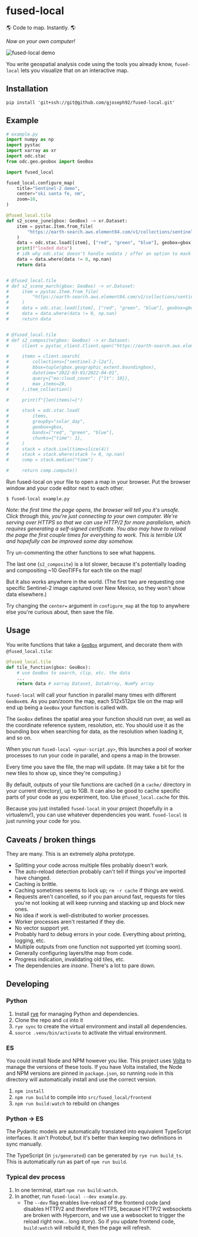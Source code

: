 # fused-local

🌎 Code to map. Instantly. 🌎

_Now on your own computer!_

![fused-local demo](media/fused-local-demo.gif)

You write geospatial analysis code using the tools you already know, `fused-local` lets you visualize that on an interactive map.

## Installation

```
pip install 'git+ssh://git@github.com/gjoseph92/fused-local.git'
```

## Example

```python
# example.py
import numpy as np
import pystac
import xarray as xr
import odc.stac
from odc.geo.geobox import GeoBox

import fused_local

fused_local.configure_map(
    title="Sentinel-2 demo",
    center="ski santa fe, nm",
    zoom=10,
)

@fused_local.tile
def s2_scene_june(gbox: GeoBox) -> xr.Dataset:
    item = pystac.Item.from_file(
        "https://earth-search.aws.element84.com/v1/collections/sentinel-2-l2a/items/S2A_13SDV_20240601_0_L2A"
    )
    data = odc.stac.load([item], ["red", "green", "blue"], geobox=gbox)
    print(f"loaded data")
    # idk why odc.stac doesn't handle nodata / offer an option to mask it
    data = data.where(data != 0, np.nan)
    return data


# @fused_local.tile
# def s2_scene_march(gbox: GeoBox) -> xr.Dataset:
#     item = pystac.Item.from_file(
#         "https://earth-search.aws.element84.com/v1/collections/sentinel-2-l2a/items/S2B_13SDV_20240301_0_L2A"
#     )
#     data = odc.stac.load([item], ["red", "green", "blue"], geobox=gbox)
#     data = data.where(data != 0, np.nan)
#     return data


# @fused_local.tile
# def s2_composite(gbox: GeoBox) -> xr.Dataset:
#     client = pystac_client.Client.open("https://earth-search.aws.element84.com/v1")

#     items = client.search(
#         collections=["sentinel-2-l2a"],
#         bbox=tuple(gbox.geographic_extent.boundingbox),
#         datetime="2022-03-01/2022-04-01",
#         query={"eo:cloud_cover": {"lt": 10}},
#         max_items=20,
#     ).item_collection()

#     print(f"{len(items)=}")

#     stack = odc.stac.load(
#         items,
#         groupby="solar_day",
#         geobox=gbox,
#         bands=["red", "green", "blue"],
#         chunks={"time": 1},
#     )
#     stack = stack.isel(time=slice(4))
#     stack = stack.where(stack != 0, np.nan)
#     comp = stack.median("time")

#     return comp.compute()
```

Run fused-local on your file to open a map in your browser. Put the browser window and your code editor next to each other.

```
$ fused-local example.py
```

_Note: the first time the page opens, the browser will tell you it's unsafe. Click through this, you're just connecting to your own computer. We're serving over HTTPS so that we can use HTTP/2 for more parallelism, which requires generating a self-signed certificate. You also may have to reload the page the first couple times for everything to work. This is terrible UX and hopefully can be improved some day somehow._

Try un-commenting the other functions to see what happens.

The last one (`s2_composite`) is a lot slower, because it's potentially loading and compositing ~10 GeoTIFFs for each tile on the map!

But it also works anywhere in the world. (The first two are requesting one specific Sentinel-2 image captured over New Mexico, so they won't show data elsewhere.)

Try changing the `center=` argument in `configure_map` at the top to anywhere else you're curious about, then save the file.

## Usage

You write functions that take a [`GeoBox`](https://odc-geo.readthedocs.io/en/latest/intro-geobox.html) argument, and decorate them with `@fused_local.tile`:

```python
@fused_local.tile
def tile_function(gbox: GeoBox):
    # use GeoBox to search, clip, etc. the data
    ...
    return data # xarray Dataset, DataArray, NumPy array
```

`fused-local` will call your function in parallel many times with different `GeoBox`es. As you pan/zoom the map, each 512x512px tile on the map will end up being a `GeoBox` your function is called with.

The `GeoBox` defines the spatial area your function should run over, as well as the coordinate reference system, resolution, etc. You should use it as the bounding box when searching for data, as the resolution when loading it, and so on.

When you run `fused-local <your-script.py>`, this launches a pool of worker processes to run your code in parallel, and opens a map in the browser.

Every time you save the file, the map will update. (It may take a bit for the new tiles to show up, since they're computing.)

By default, outputs of your tile functions are cached (in a `cache/` directory in your current directory), up to 1GB. It can also be good to cache specific parts of your code as you experiment, too. Use `@fused_local.cache` for this.

Because you just installed `fused-local` in your project (hopefully in a virtualenv!), you can use whatever dependencies you want. `fused-local` is just running your code for you.

## Caveats / broken things

They are many. This is an extremely alpha prototype.

- Splitting your code across multiple files probably doesn't work.
- The auto-reload detection probably can't tell if things you've imported have changed.
- Caching is brittle.
- Caching sometimes seems to lock up; `rm -r cache` if things are weird.
- Requests aren't cancelled, so if you pan around fast, requests for tiles you're not looking at will keep running and stacking up and block new ones.
- No idea if work is well-distributed to worker processes.
- Worker processes aren't restarted if they die.
- No vector support yet.
- Probably hard to debug errors in your code. Everything about printing, logging, etc.
- Multiple outputs from one function not supported yet (coming soon).
- Generally configuring layers/the map from code.
- Progress indication, invalidating old tiles, etc.
- The dependencies are _insane_. There's a lot to pare down.

## Developing

### Python

1. Install [rye](https://rye.astral.sh) for managing Python and dependencies.
1. Clone the repo and `cd` into it
1. `rye sync` to create the virtual environment and install all dependencies.
1. `source .venv/bin/activate` to activate the virtual environment.

### ES

You could install Node and NPM however you like. This project uses [Volta](https://volta.sh) to manage the versions of these tools. If you have Volta installed, the Node and NPM versions are pinned in `package.json`, so running `node` in this directory will automatically install and use the correct version.

1. `npm install`
1. `npm run build` to compile into `src/fused_local/frontend`
1. `npm run build:watch` to rebuild on changes

### Python -> ES

The Pydantic models are automatically translated into equivalent TypeScript interfaces. It ain't Protobuf, but it's better than keeping two definitions in sync manually.

The TypeScript (in `js/generated`) can be generated by `rye run build_ts`. This is automatically run as part of `npm run build`.

### Typical dev process

1. In one terminal, start `npm run build:watch`.
1. In another, run `fused-local --dev example.py`.
    - The `--dev` flag enables live-reload of the frontend code (and disables HTTP/2 and therefore HTTPS, because HTTP/2 websockets are broken with Hypercorn, and we use a websocket to trigger the reload right now... long story). So if you update frontend code, `build:watch` will rebuild it, then the page will refresh.
